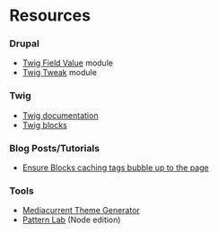 # Resources

### Drupal

* [Twig Field Value](https://www.drupal.org/project/twig_field_value) module
* [Twig Tweak](https://www.drupal.org/project/twig_tweak) module

### Twig

* [Twig documentation](https://twig.symfony.com/doc/3.x/)
* [Twig blocks](https://twig.symfony.com/doc/2.x/tags/extends.html)

### Blog Posts/Tutorials

* [Ensure Blocks caching tags bubble up to the page](https://www.previousnext.com.au/blog/ensuring-drupal-8-block-cache-tags-bubble-up-page)

### Tools

* [Mediacurrent Theme Generator](https://github.com/mediacurrent/theme_generator_8)
* [Pattern Lab](https://patternlab.io/) \(Node edition\)

